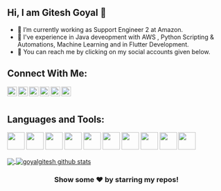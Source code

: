 ## Hi, I am Gitesh Goyal 👋


- 🔭 I’m currently working as Support Engineer 2 at Amazon.
- 🌱 I've experience in Java deveopment with AWS , Python Scripting & Automations, Machine Learning and in Flutter Development.
- 🤔 You can reach me by clicking on my social accounts given below.

## Connect With Me:

<a href="https://twitter.com/GiteshGoyal">
  <img align="left" alt="giteshgoyal twitter" width="22px" src="https://cdn.jsdelivr.net/npm/simple-icons@v3/icons/twitter.svg" />
</a>
<a href="https://www.linkedin.com/in/gitesh-goyal-bb25a5149/">
  <img align="left" alt="giteshgoyal LinkedIn" width="22px" src="https://cdn.jsdelivr.net/npm/simple-icons@v3/icons/linkedin.svg" />
</a>
<a href="https://github.com/goyalgitesh">
  <img align="left" alt="giteshgoyal Github" width="22px" src="https://cdn.jsdelivr.net/npm/simple-icons@v3/icons/github.svg" />
</a>
<a href="https://www.instagram.com/gitesh_goyal/">
  <img align="left" alt="giteshgoyal Instagram" width="22px" src="https://cdn.jsdelivr.net/npm/simple-icons@v3/icons/instagram.svg" />
</a>
<a href="https://www.facebook.com/profile.php?id=100008659002451">
  <img align="left" alt="giteshgoyal Facebook" width="22px" src="https://cdn.jsdelivr.net/npm/simple-icons@v3/icons/facebook.svg" />
</a>
<a href="https://t.me/gitesh_goyal">
  <img align="left" alt="giteshgoyal Telegram" width="22px" src="https://cdn.jsdelivr.net/npm/simple-icons@v3/icons/telegram.svg" />
</a>
<br/>
<br/>

## Languages and Tools:  

<code><img height="40px" width="40px" src="https://img.icons8.com/color/100/000000/android-os.png"></code>
<code><img height="40px" width="40px" src="https://img.icons8.com/color/100/000000/dart.png"></code>
<code><img height="40px" width="40px" src="https://img.icons8.com/color/100/000000/flutter.png"></code>
<code><img height="40px" width="40px" src="https://img.icons8.com/color/100/000000/c-plus-plus-logo.png"></code>
<code><img height="40px" width="40px" src="https://img.icons8.com/color/100/000000/python.png"></code>
<code><img height="40px" width="40px" src="https://img.icons8.com/color/100/000000/java-coffee-cup-logo.png"></code>
<code><img height="40px" width="40px" src="https://img.icons8.com/color/100/000000/tensorflow.png"></code>
<code><img height="40px" width="40px" src="https://img.icons8.com/color/100/000000/html-5.png"></code>
<code><img height="40px" width="40px" src="https://img.icons8.com/color/100/000000/css3.png"></code>
<code><img height="40px" width="40px" src="https://img.icons8.com/color/100/000000/javascript.png"></code>

  

<a href="https://github.com/goyalgitesh">
  <img align="center" src="https://github-readme-stats.vercel.app/api/top-langs/?username=goyalgitesh&theme=dark&hide_langs_below=1" />
</a>
<a href="https://github.com/goyalgitesh">
 <img align="center" src="https://github-readme-stats.vercel.app/api?username=goyalgitesh&show_icons=true&theme=dark&line_height=27" alt="goyalgitesh github stats"/>
</a>

<div align="center">

### Show some ❤️ by starring my repos!

</div>

